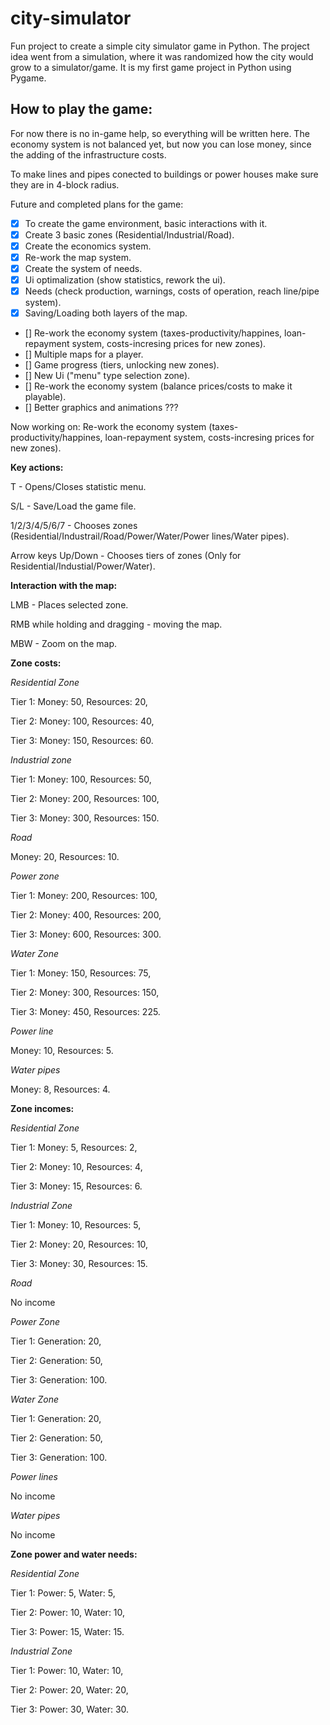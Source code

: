 # city-simulator
Fun project to create a simple city simulator game in Python. The project idea went from a simulation, where it was randomized how the city would grow to a simulator/game. It is my first game project in Python using Pygame.

## How to play the game:

For now there is no in-game help, so everything will be written here. The economy system is not balanced yet, but now you can lose money, since the adding of the infrastructure costs.

To make lines and pipes conected to buildings or power houses make sure they are in 4-block radius.

Future and completed plans for the game:

- [x] To create the game environment, basic interactions with it.
- [x] Create 3 basic zones (Residential/Industrial/Road).
- [x] Create the economics system.
- [x] Re-work the map system.
- [x] Create the system of needs.
- [x] Ui optimalization (show statistics, rework the ui).
- [x] Needs (check production, warnings, costs of operation, reach line/pipe system).
- [x] Saving/Loading both layers of the map.
- [] Re-work the economy system (taxes-productivity/happines, loan-repayment system, costs-incresing prices for new zones).
- [] Multiple maps for a player.
- [] Game progress (tiers, unlocking new zones).
- [] New Ui ("menu" type selection zone).
- [] Re-work the economy system (balance prices/costs to make it playable).
- [] Better graphics and animations ???

Now working on: Re-work the economy system (taxes-productivity/happines, loan-repayment system, costs-incresing prices for new zones).
  
**Key actions:**

T - Opens/Closes statistic menu.

S/L - Save/Load the game file.

1/2/3/4/5/6/7 - Chooses zones (Residential/Industrail/Road/Power/Water/Power lines/Water pipes).

Arrow keys Up/Down - Chooses tiers of zones (Only for Residential/Industial/Power/Water).

**Interaction with the map:**

LMB - Places selected zone.

RMB while holding and dragging - moving the map.

MBW - Zoom on the map.

**Zone costs:**

*Residential Zone*

Tier 1: Money: 50, Resources: 20,

Tier 2: Money: 100, Resources: 40,

Tier 3: Money: 150, Resources: 60.

*Industrial zone*

Tier 1: Money: 100, Resources: 50,

Tier 2: Money: 200, Resources: 100,

Tier 3: Money: 300, Resources: 150.

*Road*

Money: 20, Resources: 10.

*Power zone*

Tier 1: Money: 200, Resources: 100,

Tier 2: Money: 400, Resources: 200,

Tier 3: Money: 600, Resources: 300.

*Water Zone*

Tier 1: Money: 150, Resources: 75,
        
Tier 2: Money: 300, Resources: 150,

Tier 3: Money: 450, Resources: 225.

*Power line*

Money: 10, Resources: 5.

*Water pipes*

Money: 8, Resources: 4.

**Zone incomes:**

*Residential Zone*

Tier 1: Money: 5, Resources: 2,

Tier 2: Money: 10, Resources: 4,

Tier 3: Money: 15, Resources: 6.

*Industrial Zone*

Tier 1: Money: 10, Resources: 5,

Tier 2: Money: 20, Resources: 10,

Tier 3: Money: 30, Resources: 15.

*Road*

No income

*Power Zone*

Tier 1: Generation: 20,

Tier 2: Generation: 50,

Tier 3: Generation: 100.

*Water Zone*

Tier 1: Generation: 20,

Tier 2: Generation: 50,

Tier 3: Generation: 100.

*Power lines*

No income

*Water pipes*

No income

**Zone power and water needs:**

*Residential Zone*

Tier 1: Power: 5, Water: 5,

Tier 2: Power: 10, Water: 10,

Tier 3: Power: 15, Water: 15.

*Industrial Zone*

Tier 1: Power: 10, Water: 10,

Tier 2: Power: 20, Water: 20,

Tier 3: Power: 30, Water: 30.
